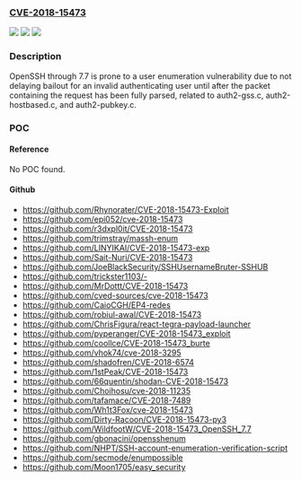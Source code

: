 ### [CVE-2018-15473](https://cve.mitre.org/cgi-bin/cvename.cgi?name=CVE-2018-15473)
![](https://img.shields.io/static/v1?label=Product&message=n%2Fa&color=blue)
![](https://img.shields.io/static/v1?label=Version&message=n%2Fa&color=blue)
![](https://img.shields.io/static/v1?label=Vulnerability&message=n%2Fa&color=brighgreen)

### Description

OpenSSH through 7.7 is prone to a user enumeration vulnerability due to not delaying bailout for an invalid authenticating user until after the packet containing the request has been fully parsed, related to auth2-gss.c, auth2-hostbased.c, and auth2-pubkey.c.

### POC

#### Reference
No POC found.

#### Github
- https://github.com/Rhynorater/CVE-2018-15473-Exploit
- https://github.com/epi052/cve-2018-15473
- https://github.com/r3dxpl0it/CVE-2018-15473
- https://github.com/trimstray/massh-enum
- https://github.com/LINYIKAI/CVE-2018-15473-exp
- https://github.com/Sait-Nuri/CVE-2018-15473
- https://github.com/JoeBlackSecurity/SSHUsernameBruter-SSHUB
- https://github.com/trickster1103/-
- https://github.com/MrDottt/CVE-2018-15473
- https://github.com/cved-sources/cve-2018-15473
- https://github.com/CaioCGH/EP4-redes
- https://github.com/robiul-awal/CVE-2018-15473
- https://github.com/ChrisFigura/react-tegra-payload-launcher
- https://github.com/pyperanger/CVE-2018-15473_exploit
- https://github.com/coollce/CVE-2018-15473_burte
- https://github.com/vhok74/cve-2018-3295
- https://github.com/shadofren/CVE-2018-6574
- https://github.com/1stPeak/CVE-2018-15473
- https://github.com/66quentin/shodan-CVE-2018-15473
- https://github.com/Choihosu/cve-2018-11235
- https://github.com/tafamace/CVE-2018-7489
- https://github.com/Wh1t3Fox/cve-2018-15473
- https://github.com/Dirty-Racoon/CVE-2018-15473-py3
- https://github.com/WildfootW/CVE-2018-15473_OpenSSH_7.7
- https://github.com/gbonacini/opensshenum
- https://github.com/NHPT/SSH-account-enumeration-verification-script
- https://github.com/secmode/enumpossible
- https://github.com/Moon1705/easy_security

